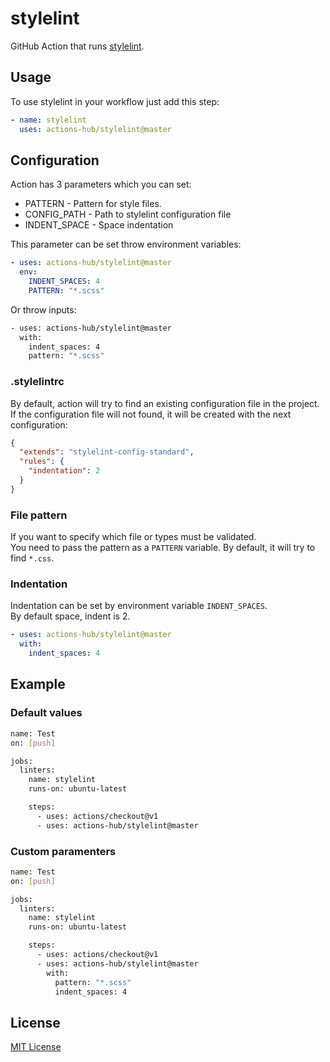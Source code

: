 # stylelint
GitHub Action that runs [stylelint](https://stylelint.io).

## Usage
To use stylelint in your workflow just add this step:

```yaml
- name: stylelint 
  uses: actions-hub/stylelint@master
```

## Configuration

Action has 3 parameters which you can set:
- PATTERN - Pattern for style files.
- CONFIG_PATH - Path to stylelint configuration file
- INDENT_SPACE - Space indentation

This parameter can be set throw environment variables:
```yaml
- uses: actions-hub/stylelint@master
  env:
    INDENT_SPACES: 4
    PATTERN: "*.scss"
```

Or throw inputs:
```bash
- uses: actions-hub/stylelint@master
  with:
    indent_spaces: 4
    pattern: "*.scss"
```

### .stylelintrc
By default, action will try to find an existing configuration file in the project.  
If the configuration file will not found, it will be created with the next configuration:

```json
{
  "extends": "stylelint-config-standard",
  "rules": {
    "indentation": 2
  }
}
```

### File pattern
If you want to specify which file or types must be validated.  
You need to pass the pattern as a `PATTERN` variable.
By default, it will try to find `*.css`.


### Indentation
Indentation can be set by environment variable `INDENT_SPACES`.  
By default space, indent is 2.

```yaml
- uses: actions-hub/stylelint@master
  with:
    indent_spaces: 4
```

## Example

### Default values
```bash
name: Test
on: [push]

jobs:
  linters:
    name: stylelint
    runs-on: ubuntu-latest

    steps:
      - uses: actions/checkout@v1
      - uses: actions-hub/stylelint@master
```

### Custom paramenters
```bash
name: Test
on: [push]

jobs:
  linters:
    name: stylelint
    runs-on: ubuntu-latest

    steps:
      - uses: actions/checkout@v1
      - uses: actions-hub/stylelint@master
        with:
          pattern: "*.scss"
          indent_spaces: 4
```

## License
[MIT License](https://github.com/actions-hub/stylelint/blob/master/LICENSE)